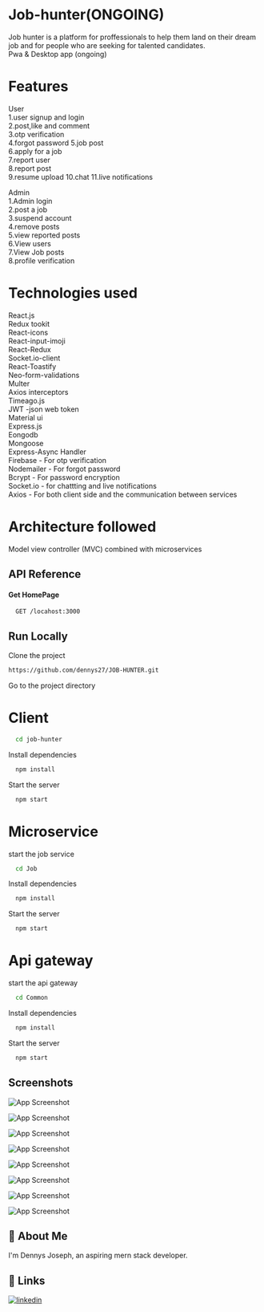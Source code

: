 


# Job-hunter(ONGOING)

Job hunter is a platform for proffessionals
to help them land on their dream job and
for people who are seeking for talented candidates.   
Pwa & Desktop app (ongoing)
# Features

User  
1.user signup and login  
2.post,like and comment  
3.otp verification  
4.forgot password
5.job post  
6.apply for a job  
7.report user  
8.report post  
9.resume upload
10.chat
11.live notifications



Admin  
1.Admin login  
2.post a job  
3.suspend account  
4.remove posts  
5.view reported posts  
6.View users  
7.View Job posts  
8.profile verification  



# Technologies used   
React.js  
Redux tookit    
React-icons   
React-input-imoji  
React-Redux  
Socket.io-client  
React-Toastify  
Neo-form-validations  
Multer  
Axios interceptors    
Timeago.js     
JWT -json web token  
Material ui  
Express.js  
Eongodb  
Mongoose     
Express-Async Handler  
Firebase - For otp verification   
Nodemailer - For forgot password   
Bcrypt - For password encryption    
Socket.io  - for chattting and live notifications  
Axios - For both client side and the communication between services  
 
 # Architecture followed

 Model view controller (MVC)  combined with microservices
 


## API Reference



#### Get HomePage

```http
  GET /locahost:3000
```





## Run Locally

Clone the project

```bash
https://github.com/dennys27/JOB-HUNTER.git
```

Go to the project directory
# Client
```bash
  cd job-hunter
```

Install dependencies

```bash
  npm install
```

Start the server

```bash
  npm start
```

# Microservice  

start the job service
```bash
  cd Job
```

Install dependencies

```bash
  npm install
```

Start the server

```bash
  npm start
```


# Api gateway

start the api gateway
```bash
  cd Common
```

Install dependencies

```bash
  npm install
```

Start the server

```bash
  npm start
```


## Screenshots

![App Screenshot](https://drive.google.com/uc?export=view&id=11gFPeqt7JnIDy9M6cHwOnsWWTsbMrWX5)   

![App Screenshot](https://drive.google.com/uc?export=view&id=1FeCYTMQFS_9LfhT8quncu4j1MbCGVaMk)   

![App Screenshot](https://drive.google.com/uc?export=view&id=1ULBOyYxRw5mScnaFDcAvC3Bkluht5RSO)   

![App Screenshot](https://drive.google.com/uc?export=view&id=1Yl42kgwejK5VixYqTpZIM3kaK8PSSePy)   

![App Screenshot](https://drive.google.com/uc?export=view&id=15KaKXEZTfkGHy9m0BwcseXI-hubVJDo-)   

![App Screenshot](https://drive.google.com/uc?export=view&id=1A-lLFF9ReYmL_gGa4IyyOqWKwB9mAKqH)   

![App Screenshot](https://drive.google.com/uc?export=view&id=11QZ1TeepdfIYgCF2AmTeJhpqdTMn3kmh)   

![App Screenshot](https://drive.google.com/uc?export=view&id=1bovTUUNdEDrrr0TuqGBmyus4sNhQ3QJp)   





## 🚀 About Me
I'm Dennys Joseph, an aspiring mern stack developer.


## 🔗 Links

[![linkedin](https://img.shields.io/badge/linkedin-0A66C2?style=for-the-badge&logo=linkedin&logoColor=white)](https://www.linkedin.com/in/dennys-joseph/)


 




